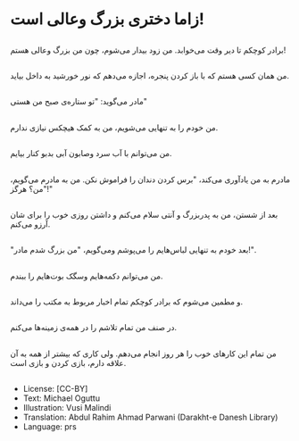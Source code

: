 # زاما دختری بزرگ وعالی است!

##
برادر کوچکم تا دیر وقت می‌خوابد. من زود بیدار می‌شوم، چون من بزرگ وعالی هستم!

##
من همان کسی هستم که با باز کردن پنجره، اجازه می‌دهم که نور خورشید به داخل بیاید.

##
مادر می‌گوید: "تو ستاره‌ی صبح من هستی"

##
من خودم را به تنهایی می‌شویم، من به کمک هیچکس نیازی ندارم.

##
من می‌توانم با آب سرد وصابون آبی بدبو کنار بیایم.

##
مادرم به من یادآوری می‌کند، "برس کردن دندان را فراموش نکن. من به مادرم می‌گویم، "من؟ هرگز!"

##
بعد از شستن، من به پدربزرگ و آنتی سلام می‌کنم و داشتن روزی خوب را برای شان آرزو می‌کنم.

##
"بعد خودم به تنهایی لباس‌هایم را می‌پوشم ومی‌گویم، "من بزرگ شدم مادر!".

##
من می‌توانم دکمه‌هایم وسگک بوت‌هایم را ببندم.

##
و مطمین می‌شوم که برادر کوچکم تمام اخبار مربوط به مکتب را می‌داند.

##
در صنف من تمام تلاشم را در همه‌ی زمینه‌ها می‌کنم.

##
من تمام این کارهای خوب را هر روز انجام می‌دهم. ولی کاری که بیشتر از همه به آن علاقه دارم، بازی کردن و بازی است.

##
* License: [CC-BY]
* Text: Michael Oguttu
* Illustration: Vusi Malindi
* Translation: Abdul Rahim Ahmad Parwani (Darakht-e Danesh Library)
* Language: prs
